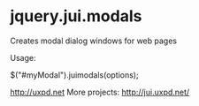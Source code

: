 jquery.jui.modals
=================

Creates modal dialog windows for web pages

Usage:
 
$("#myModal").juimodals(options);

http://uxpd.net
More projects: http://jui.uxpd.net/
